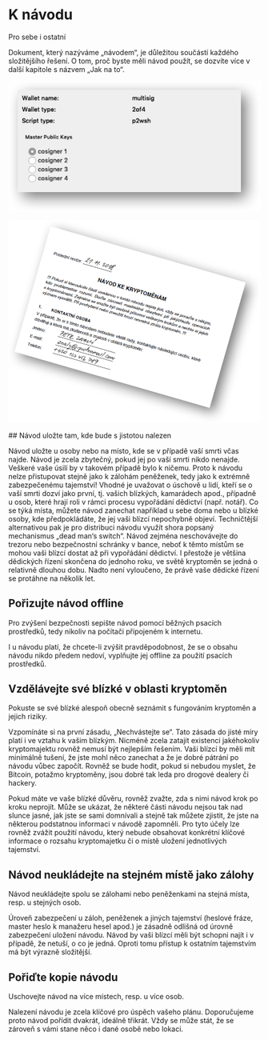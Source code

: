 
# K návodu

Pro sebe i ostatní

Dokument, který nazýváme „návodem“, je důležitou součástí každého složitějšího řešení. O tom, proč byste měli návod použít, se dozvíte více v další kapitole s názvem „Jak na to“. 

![](images/image028.png)

![](images/image029.png)

## Návod uložte tam, kde bude s jistotou nalezen

Návod uložte u osoby nebo na místo, kde se v případě vaší smrti včas najde.
Návod je zcela zbytečný, pokud jej po vaší smrti nikdo nenajde. Veškeré vaše úsilí by v takovém případě bylo k ničemu. Proto k návodu nelze přistupovat stejně jako k zálohám peněženek, tedy jako k extrémně zabezpečenému tajemství!
Vhodné je uvažovat o úschově u lidí, kteří se o vaší smrti dozví jako první, tj. vašich blízkých, kamarádech apod., případně u osob, které hrají roli v rámci procesu vypořádání dědictví (např. notář). Co se týká místa, můžete návod zanechat například u sebe doma nebo u blízké osoby, kde předpokládáte, že jej vaši blízcí nepochybně objeví. Techničtější alternativou pak je pro distribuci návodu využít shora popsaný mechanismus „dead man‘s switch“.
Návod zejména neschovávejte do trezoru nebo bezpečnostní schránky v bance, neboť k těmto místům se mohou vaši blízcí dostat až při vypořádání dědictví. I přestože je většina dědických řízení skončena do jednoho roku, ve světě kryptoměn se jedná o relativně dlouhou dobu. Nadto není vyloučeno, že právě vaše dědické řízení se protáhne na několik let.

## Pořizujte návod offline

Pro zvýšení bezpečnosti sepište návod pomocí běžných psacích prostředků, tedy nikoliv na počítači připojeném k internetu.

I u návodu platí, že chcete-li zvýšit pravděpodobnost, že se o obsahu návodu nikdo předem nedoví, vyplňujte jej offline za použití psacích prostředků. 

## Vzdělávejte své blízké v oblasti kryptoměn

Pokuste se své blízké alespoň obecně seznámit s fungováním kryptoměn a jejich riziky.

Vzpomínáte si na první zásadu, „Nechvástejte se“. Tato zásada do jisté míry platí i ve vztahu k vašim blízkým. Nicméně zcela zatajit existenci jakéhokoliv kryptomajektu rovněž nemusí být nejlepším řešením. Vaši blízcí by měli mít minimálně tušení, že jste mohl něco zanechat a že je dobré pátrání po návodu vůbec započít. Rovněž se bude hodit, pokud si nebudou myslet, že Bitcoin, potažmo kryptoměny, jsou dobré tak leda pro drogové dealery či hackery.

Pokud máte ve vaše blízké důvěru, rovněž zvažte, zda s nimi návod krok po kroku neprojít. Může se ukázat, že některé části návodu nejsou tak nad slunce jasné, jak jste se sami domnívali a stejně tak můžete zjistit, že jste na některou podstatnou informaci v návodě zapomněli. Pro tyto účely lze rovněž zvážit použití návodu, který nebude obsahovat konkrétní klíčové informace o rozsahu kryptomajetku či o místě uložení jednotlivých tajemství. 

## Návod neukládejte na stejném místě jako zálohy

Návod neukládejte spolu se zálohami nebo peněženkami na stejná místa, resp. u stejných osob.

Úroveň zabezpečení u záloh, peněženek a jiných tajemství (heslové fráze, master heslo k manažeru hesel apod.) je zásadně odlišná od úrovně zabezpečení uložení návodu. Návod by vaši blízcí měli být schopni najít i v případě, že netuší, o co je jedná. Oproti tomu přístup k ostatním tajemstvím má být výrazně složitější.

## Pořiďte kopie návodu

Uschovejte návod na více místech, resp. u více osob.

Nalezení návodu je zcela klíčové pro úspěch vašeho plánu. Doporučujeme proto návod pořídit dvakrát, ideálně třikrát. Vždy se může stát, že se zároveň s vámi stane něco i dané osobě nebo lokaci. 


